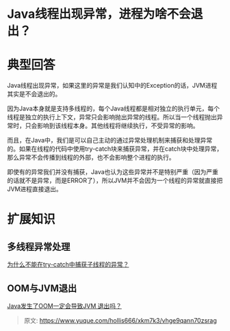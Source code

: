 # Java线程出现异常，进程为啥不会退出？

# 典型回答


Java线程出现异常，如果这里的异常是我们认知中的Exception的话，JVM进程其实是不会退出的。



因为Java本身就是支持多线程的，每个Java线程都是相对独立的执行单元，每个线程是独立的执行上下文，异常只会影响抛出异常的线程。所以当一个线程抛出异常时，只会影响到该线程本身。其他线程将继续执行，不受异常的影响。



而且，在Java中，我们是可以自己主动的通过异常处理机制来捕获和处理异常的。如果在线程的代码中使用try-catch块来捕获异常，并在catch块中处理异常，那么异常不会传播到线程的外部，也不会影响整个进程的执行。



即使有的异常我们并没有捕获，Java也认为这些异常并不是特别严重（因为严重的话就不是异常，而是ERROR了），所以JVM并不会因为一个线程的异常就直接把JVM进程直接退出。



# 扩展知识


## 多线程异常处理


[为什么不能在try-catch中捕获子线程的异常？](https://www.yuque.com/hollis666/xkm7k3/dtci5npzb1cidzxk)



## OOM与JVM退出


[Java发生了OOM一定会导致JVM 退出吗？](https://www.yuque.com/hollis666/xkm7k3/fsnk2a6xdyhqfvf7)

  




> 原文: <https://www.yuque.com/hollis666/xkm7k3/vhge9qann70zsrag>